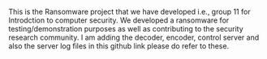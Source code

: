 This is the Ransomware project that we have developed i.e., group 11 for Introdction to computer security. 
We developed a ransomware for testing/demonstration purposes as well as contributing to the security research community.
I am adding the decoder, encoder, control server and also the server log files in this github link please do refer to these.

